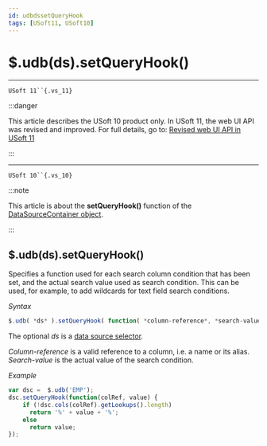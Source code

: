 ```yaml
---
id: udbdssetQueryHook
tags: [USoft11, USoft10]
---
```

# $.udb(ds).setQueryHook()



----

`USoft 11``{.vs_11}`


:::danger

This article describes the USoft 10 product only.
In USoft 11, the web UI API was revised and improved. For full details, go to:
[Revised web UI API in USoft 11](/docs/Web_and_app_UIs/UDB_udb/Revised_web_UI_API_in_USoft_11.md)

:::

----

`USoft 10``{.vs_10}`


:::note

This article is about the **setQueryHook()** function of the [DataSourceContainer object](/docs/Web_and_app_UIs/UDB_DataSourceContainer).

:::

## **$.udb(ds).setQueryHook()**

Specifies a function used for each search column condition that has been set, and the actual search value used as search condition. This can be used, for example, to add wildcards for text field search conditions.

*Syntax*

```js
$.udb( *ds* ).setQueryHook( function( *column-reference*, *search-value* ) )
```

The optional *ds* is a [data source selector](/docs/Web_and_app_UIs/UDB_DataSourceMetaContainer/UDB_DataSourceMetaContainer_object.md).

*Column-reference* is a valid reference to a column, i.e. a name or its alias. *Search-value*­ is the actual value of the search condition.

*Example*

```js
var dsc =  $.udb('EMP');
dsc.setQueryHook(function(colRef, value) {
    if (!dsc.cols(colRef).getLookups().length)
      return '%' + value + '%';
    else
      return value;
});
```

 